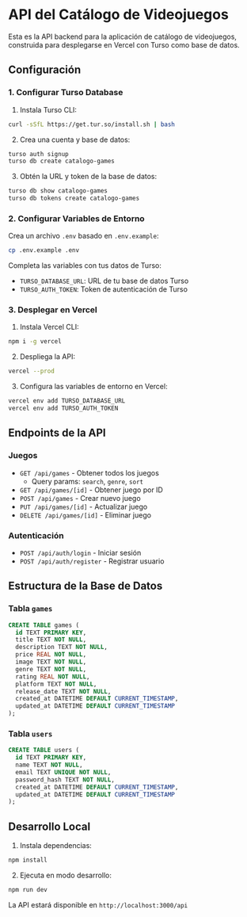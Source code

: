 # API del Catálogo de Videojuegos

Esta es la API backend para la aplicación de catálogo de videojuegos, construida para desplegarse en Vercel con Turso como base de datos.

## Configuración

### 1. Configurar Turso Database

1. Instala Turso CLI:
```bash
curl -sSfL https://get.tur.so/install.sh | bash
```

2. Crea una cuenta y base de datos:
```bash
turso auth signup
turso db create catalogo-games
```

3. Obtén la URL y token de la base de datos:
```bash
turso db show catalogo-games
turso db tokens create catalogo-games
```

### 2. Configurar Variables de Entorno

Crea un archivo `.env` basado en `.env.example`:

```bash
cp .env.example .env
```

Completa las variables con tus datos de Turso:
- `TURSO_DATABASE_URL`: URL de tu base de datos Turso
- `TURSO_AUTH_TOKEN`: Token de autenticación de Turso

### 3. Desplegar en Vercel

1. Instala Vercel CLI:
```bash
npm i -g vercel
```

2. Despliega la API:
```bash
vercel --prod
```

3. Configura las variables de entorno en Vercel:
```bash
vercel env add TURSO_DATABASE_URL
vercel env add TURSO_AUTH_TOKEN
```

## Endpoints de la API

### Juegos

- `GET /api/games` - Obtener todos los juegos
  - Query params: `search`, `genre`, `sort`
- `GET /api/games/[id]` - Obtener juego por ID
- `POST /api/games` - Crear nuevo juego
- `PUT /api/games/[id]` - Actualizar juego
- `DELETE /api/games/[id]` - Eliminar juego

### Autenticación

- `POST /api/auth/login` - Iniciar sesión
- `POST /api/auth/register` - Registrar usuario

## Estructura de la Base de Datos

### Tabla `games`
```sql
CREATE TABLE games (
  id TEXT PRIMARY KEY,
  title TEXT NOT NULL,
  description TEXT NOT NULL,
  price REAL NOT NULL,
  image TEXT NOT NULL,
  genre TEXT NOT NULL,
  rating REAL NOT NULL,
  platform TEXT NOT NULL,
  release_date TEXT NOT NULL,
  created_at DATETIME DEFAULT CURRENT_TIMESTAMP,
  updated_at DATETIME DEFAULT CURRENT_TIMESTAMP
);
```

### Tabla `users`
```sql
CREATE TABLE users (
  id TEXT PRIMARY KEY,
  name TEXT NOT NULL,
  email TEXT UNIQUE NOT NULL,
  password_hash TEXT NOT NULL,
  created_at DATETIME DEFAULT CURRENT_TIMESTAMP,
  updated_at DATETIME DEFAULT CURRENT_TIMESTAMP
);
```

## Desarrollo Local

1. Instala dependencias:
```bash
npm install
```

2. Ejecuta en modo desarrollo:
```bash
npm run dev
```

La API estará disponible en `http://localhost:3000/api`